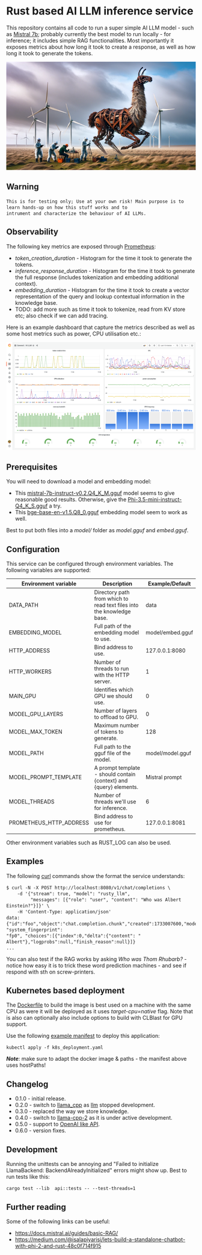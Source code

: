 
# Rust based AI LLM inference service

This repository contains all code to run a super simple AI LLM model - such as [Mistral 7b](https://mistral.ai/news/announcing-mistral-7b/); probably currently the 
best model to run locally - for inference; it includes simple RAG functionalities. Most importantly it exposes metrics 
about how long it took to create a response, as well as how long it took to generate the tokens.

![rusting llama being observed in mistral winds.](misc/inspecting_rusting_llama_in_mistral_wind.png)

## Warning

    This is for testing only; Use at your own risk! Main purpose is to learn hands-up on how this stuff works and to 
    intrument and characterize the behaviour of AI LLMs.

## Observability

The following key metrics are exposed through [Prometheus](https://prometheus.io/docs/practices/histograms/):

* *token_creation_duration* - Histogram for the time it took to generate the tokens.
* *inference_response_duration* - Histogram for the time it took to generate the full response (includes tokenization 
  and embedding additional context).
* *embedding_duration* - Histogram for the time it took to create a vector representation of the query and lookup 
  contextual information in the knowledge base.
* TODO: add more such as time it took to tokenize, read from KV store etc; also check if we can add tracing. 

Here is an example dashboard that capture the metrics described as well as some host metrics such as power, CPU
utilisation etc.:

![dashboard](misc/dashboard.png)

## Prerequisites

You will need to download a model and embedding model:

  * This [mistral-7b-instruct-v0.2.Q4_K_M.gguf](https://huggingface.co/TheBloke/Mistral-7B-Instruct-v0.2-GGUF/tree/main) 
    model seems to give reasonable good results. Otherwise, give the 
    [Phi-3.5-mini-instruct-Q4_K_S.gguf](https://huggingface.co/bartowski/Phi-3.5-mini-instruct-GGUF/tree/main) a try.
  * This [bge-base-en-v1.5.Q8_0.gguf](https://huggingface.co/ChristianAzinn/bge-base-en-v1.5-gguf/tree/main) 
    embedding model seem to work as well.

Best to put both files into a *model/* folder as *model.gguf* and *embed.gguf*.

## Configuration

This service can be configured through environment variables. The following variables are supported:

| Environment variable    | Description                                                           | Example/Default  |
|-------------------------|-----------------------------------------------------------------------|------------------|
| DATA_PATH               | Directory path from which to read text files into the knowledge base. | data             |
| EMBEDDING_MODEL         | Full path of the embedding model to use.                              | model/embed.gguf |
| HTTP_ADDRESS            | Bind address to use.                                                  | 127.0.0.1:8080   |
| HTTP_WORKERS            | Number of threads to run with the HTTP server.                        | 1                |
| MAIN_GPU                | Identifies which GPU we should use.                                   | 0                |
| MODEL_GPU_LAYERS        | Number of layers to offload to GPU.                                   | 0                |
| MODEL_MAX_TOKEN         | Maximum number of tokens to generate.                                 | 128              |
| MODEL_PATH              | Full path to the gguf file of the model.                              | model/model.gguf |
| MODEL_PROMPT_TEMPLATE   | A prompt template - should contain {context} and {query} elements.    | Mistral prompt   |
| MODEL_THREADS           | Number of threads we'll use for inference.                            | 6                |
| PROMETHEUS_HTTP_ADDRESS | Bind address to use for prometheus.                                   | 127.0.0.1:8081   |

Other environment variables such as RUST_LOG can also be used.

## Examples

The following [curl](https://curl.se/) commands show the format the service understands:

    $ curl -N -X POST http://localhost:8080/v1/chat/completions \
        -d '{"stream": true, "model": "rusty_llm", 
             "messages": [{"role": "user", "content": "Who was Albert Einstein?"}]}' \
        -H 'Content-Type: application/json'
    data: {"id":"foo","object":"chat.completion.chunk","created":1733007600,"model":"rusty_llm", "system_fingerprint": 
    "fp0", "choices":[{"index":0,"delta":{"content": " Albert"},"logprobs":null,"finish_reason":null}]}
    ...

You can also test if the RAG works by asking *Who was Thom Rhubarb?* - notice how easy it is to trick these word 
prediction machines - and see if respond with sth on screw-printers.

## Kubernetes based deployment

The [Dockerfile](Dockerfile) to build the image is best used on a machine with the same CPU as were it will be deployed 
as it uses *target-cpu=native* flag. Note that is also can optionally also include options to build with CLBlast for 
GPU support.

Use the following [example manifest](k8s_deployment.yaml) to deploy this application:

    kubectl apply -f k8s_deployment.yaml

***Note***: make sure to adapt the docker image & paths - the manifest above uses hostPaths!

## Changelog

  * 0.1.0 - initial release.
  * 0.2.0 - switch to [llama_cpp](https://github.com/edgenai/llama_cpp-rs) as [llm](https://github.com/rustformers/llm) stopped development.
  * 0.3.0 - replaced the way we store knowledge.
  * 0.4.0 - switch to [llama-cpp-2](https://github.com/utilityai/llama-cpp-rs) as it is under active development.
  * 0.5.0 - support to [OpenAI like API](https://platform.openai.com/docs/api-reference/introduction).
  * 0.6.0 - version fixes.

## Development

Running the unittests can be annoying and "Failed to initialize LlamaBackend: BackendAlreadyInitialized" errors might
show up. Best to run tests like this:

    cargo test --lib  api::tests -- --test-threads=1

## Further reading

Some of the following links can be useful:

  * https://docs.mistral.ai/guides/basic-RAG/
  * https://medium.com/@isalapiyarisi/lets-build-a-standalone-chatbot-with-phi-2-and-rust-48c0f714f915
